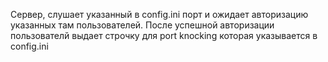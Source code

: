 Сервер, слушает указанный в config.ini порт
и ожидает авторизацию указанных там пользователей.
После успешной авторизации пользователй выдает строчку
для port knocking которая указывается в config.ini
